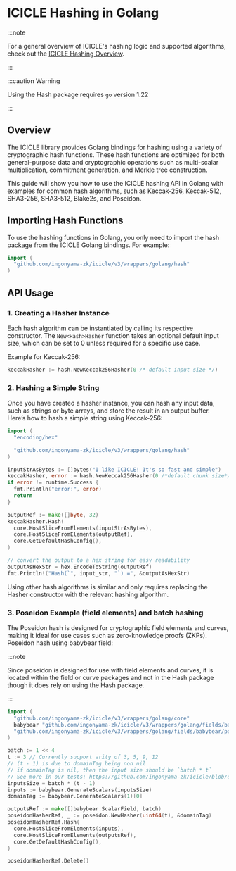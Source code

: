 # ICICLE Hashing in Golang

:::note

For a general overview of ICICLE's hashing logic and supported algorithms, check out the [ICICLE Hashing Overview](../primitives/hash.md).

:::

:::caution Warning

Using the Hash package requires `go` version 1.22

:::

## Overview

The ICICLE library provides Golang bindings for hashing using a variety of cryptographic hash functions. These hash functions are optimized for both general-purpose data and cryptographic operations such as multi-scalar multiplication, commitment generation, and Merkle tree construction.

This guide will show you how to use the ICICLE hashing API in Golang with examples for common hash algorithms, such as Keccak-256, Keccak-512, SHA3-256, SHA3-512, Blake2s, and Poseidon.

## Importing Hash Functions

To use the hashing functions in Golang, you only need to import the hash package from the ICICLE Golang bindings. For example:

```go
import (
  "github.com/ingonyama-zk/icicle/v3/wrappers/golang/hash"
)
```

## API Usage

### 1. Creating a Hasher Instance

Each hash algorithm can be instantiated by calling its respective constructor. The `New<Hash>Hasher` function takes an optional default input size, which can be set to 0 unless required for a specific use case.

Example for Keccak-256:

```go
keccakHasher := hash.NewKeccak256Hasher(0 /* default input size */)
```

### 2. Hashing a Simple String

Once you have created a hasher instance, you can hash any input data, such as strings or byte arrays, and store the result in an output buffer.
Here’s how to hash a simple string using Keccak-256:

```go
import (
  "encoding/hex"

  "github.com/ingonyama-zk/icicle/v3/wrappers/golang/hash"
)

inputStrAsBytes := []bytes("I like ICICLE! It's so fast and simple")
keccakHasher, error := hash.NewKeccak256Hasher(0 /*default chunk size*/)
if error != runtime.Success {
  fmt.Println("error:", error)
  return
}

outputRef := make([]byte, 32)
keccakHasher.Hash(
  core.HostSliceFromElements(inputStrAsBytes),
  core.HostSliceFromElements(outputRef),
  core.GetDefaultHashConfig(),
)

// convert the output to a hex string for easy readability
outputAsHexStr = hex.EncodeToString(outputRef)
fmt.Println!("Hash(`", input_str, "`) =", &outputAsHexStr)
```

Using other hash algorithms is similar and only requires replacing the Hasher constructor with the relevant hashing algorithm.

### 3. Poseidon Example (field elements) and batch hashing

The Poseidon hash is designed for cryptographic field elements and curves, making it ideal for use cases such as zero-knowledge proofs (ZKPs). Poseidon hash using babybear field:

:::note

Since poseidon is designed for use with field elements and curves, it is located within the field or curve packages and not in the Hash package though it does rely on using the Hash package.

:::

```go
import (
  "github.com/ingonyama-zk/icicle/v3/wrappers/golang/core"
  babybear "github.com/ingonyama-zk/icicle/v3/wrappers/golang/fields/babybear"
  "github.com/ingonyama-zk/icicle/v3/wrappers/golang/fields/babybear/poseidon"
)

batch := 1 << 4
t := 3 // Currently support arity of 3, 5, 9, 12
// (t - 1) is due to domainTag being non nil
// if domainTag is nil, then the input size should be `batch * t`
// See more in our tests: https://github.com/ingonyama-zk/icicle/blob/docs/v3/golang/poseidon/wrappers/golang/curves/bn254/tests/poseidon_test.go#L23-L27
inputsSize = batch * (t - 1)
inputs := babybear.GenerateScalars(inputsSize)
domainTag := babybear.GenerateScalars(1)[0]

outputsRef := make([]babybear.ScalarField, batch)
poseidonHasherRef, _ := poseidon.NewHasher(uint64(t), &domainTag)
poseidonHasherRef.Hash(
  core.HostSliceFromElements(inputs),
  core.HostSliceFromElements(outputsRef),
  core.GetDefaultHashConfig(),
)

poseidonHasherRef.Delete()
```
